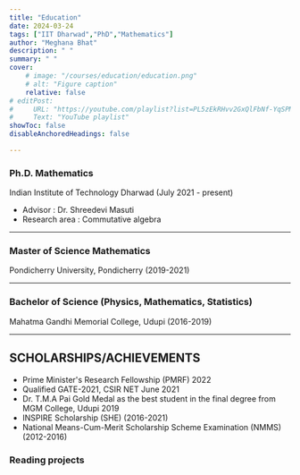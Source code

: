 ```yaml
---
title: "Education"
date: 2024-03-24
tags: ["IIT Dharwad","PhD","Mathematics"]
author: "Meghana Bhat"
description: " " 
summary: " " 
cover:
    # image: "/courses/education/education.png"
    # alt: "Figure caption"
    relative: false
# editPost:
#     URL: "https://youtube.com/playlist?list=PL5zEkRHvv2GxQlFbNf-YqSPMP6ePc3DQf"
#     Text: "YouTube playlist"
showToc: false
disableAnchoredHeadings: false

---
```


### Ph.D. Mathematics
Indian Institute of Technology Dharwad (July 2021 - present)
- Advisor : Dr. Shreedevi Masuti
- Research area : Commutative algebra

---

### Master of Science Mathematics
Pondicherry University, Pondicherry (2019-2021)

---

### Bachelor of Science (Physics, Mathematics, Statistics)
Mahatma Gandhi Memorial College, Udupi (2016-2019)

---
## SCHOLARSHIPS/ACHIEVEMENTS

+ Prime Minister's Research Fellowship (PMRF) 2022
+ Qualified GATE-2021, CSIR NET June 2021
+ Dr. T.M.A Pai Gold Medal as the best student in the final degree from MGM College, Udupi 2019
+ INSPIRE Scholarship (SHE) (2016-2021)
+  National Means-Cum-Merit Scholarship Scheme Examination (NMMS) (2012-2016)


### Reading projects

<!-- ### <span style="color:blue">
    Reading Projects
</span> -->


